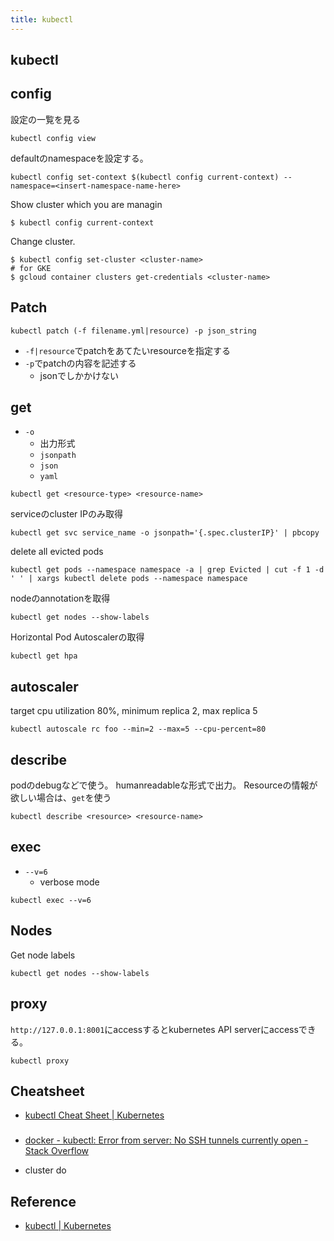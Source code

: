 ```yaml
---
title: kubectl
---
```


## kubectl

## config

設定の一覧を見る

```
kubectl config view
```

defaultのnamespaceを設定する。

```
kubectl config set-context $(kubectl config current-context) --namespace=<insert-namespace-name-here>
```

Show cluster which you are managin

```
$ kubectl config current-context
```

Change cluster.

```
$ kubectl config set-cluster <cluster-name>
# for GKE
$ gcloud container clusters get-credentials <cluster-name>
```

## Patch

```
kubectl patch (-f filename.yml|resource) -p json_string
```

* `-f|resource`でpatchをあてたいresourceを指定する
* `-p`でpatchの内容を記述する
    * jsonでしかかけない

## get

* `-o`
    * 出力形式
    * `jsonpath`
    * `json`
    * `yaml`

```
kubectl get <resource-type> <resource-name>
```

serviceのcluster IPのみ取得

```
kubectl get svc service_name -o jsonpath='{.spec.clusterIP}' | pbcopy
```

delete all evicted pods

```
kubectl get pods --namespace namespace -a | grep Evicted | cut -f 1 -d ' ' | xargs kubectl delete pods --namespace namespace
```

nodeのannotationを取得

```
kubectl get nodes --show-labels
```

Horizontal Pod Autoscalerの取得

```
kubectl get hpa
```

## autoscaler

target cpu utilization 80%, minimum replica 2, max replica 5

```
kubectl autoscale rc foo --min=2 --max=5 --cpu-percent=80
```

## describe
podのdebugなどで使う。
humanreadableな形式で出力。
Resourceの情報が欲しい場合は、`get`を使う

```
kubectl describe <resource> <resource-name>
```

## exec

* `--v=6`
    * verbose mode

```
kubectl exec --v=6
```

## Nodes

Get node labels

```
kubectl get nodes --show-labels
```

## proxy
`http://127.0.0.1:8001`にaccessするとkubernetes API serverにaccessできる。

```
kubectl proxy
```


## Cheatsheet
* [kubectl Cheat Sheet | Kubernetes](https://kubernetes.io/docs/reference/kubectl/cheatsheet/)

###
* [docker - kubectl: Error from server: No SSH tunnels currently open - Stack Overflow](https://stackoverflow.com/questions/36375030/kubectl-error-from-server-no-ssh-tunnels-currently-open)

* cluster do

## Reference
* [kubectl | Kubernetes](https://kubernetes.io/docs/reference/generated/kubectl/kubectl/)
